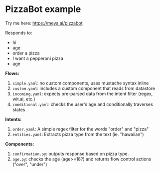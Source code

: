 # PizzaBot example

Try me here: https://meya.ai/pizzabot

Responds to:
- hi
- age
- order a pizza
- I want a pepperoni pizza
- age

**Flows:**

1. `simple.yaml`: no custom components, uses mustache syntax inline
2. `custom.yaml`: includes a custom component that reads from datastore
3. `incoming.yaml`: expects pre-parsed data from the intent filter (regex, wit.ai, etc.)
4. `conditional.yaml`: checks the user's age and conditionally traverses states


**Intents:**

1. `order.yaml`: A simple regex filter for the words "order" and "pizza"
2. `entities.yaml`: Extracts pizza type from the text (ie. "hawaiian")


**Components:**

1. `confirmation.py`: outputs response based on pizza type.
2. `age.py`: checks the age (age>=18?) and returns flow control actions ("over", "under")
